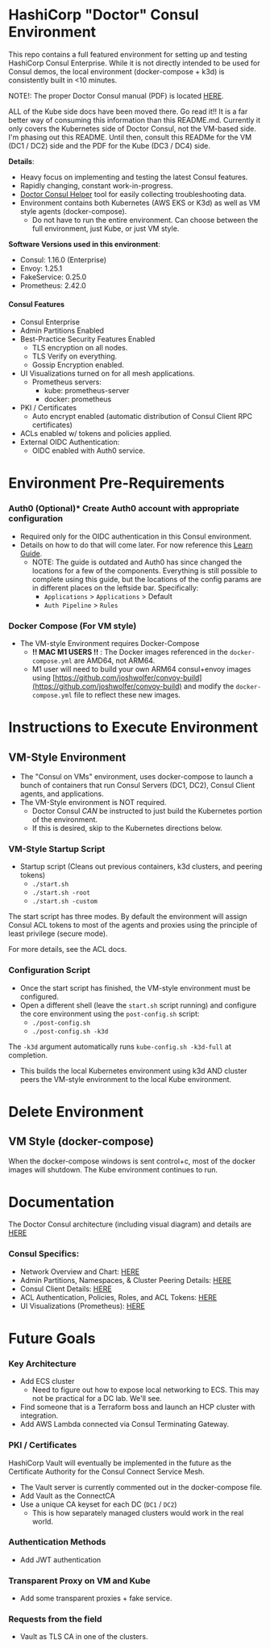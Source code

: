 # HashiCorp "Doctor" Consul Environment

This repo contains a full featured environment for setting up and testing HashiCorp Consul Enterprise. While it is not directly intended to be used for Consul demos, the local environment (docker-compose + k3d) is consistently built in <10 minutes.

NOTE!: The proper Doctor Consul manual (PDF) is located [HERE](docs/DoctorConsul-TheManual-Draft_SEPT_2023.pdf).

ALL of the Kube side docs have been moved there. Go read it!!
It is a far better way of consuming this information than this README.md.
Currently it only covers the Kubernetes side of Doctor Consul, not the VM-based side.
I'm phasing out this README. Until then, consult this READMe for the VM (DC1 / DC2) side and the PDF for the Kube (DC3 / DC4) side.

**Details**:

* Heavy focus on implementing and testing the latest Consul features.
* Rapidly changing, constant work-in-progress.
* [Doctor Consul Helper](https://github.com/joshwolfer/doctorconsul-helper) tool for easily collecting troubleshooting data.
* Environment contains both Kubernetes (AWS EKS or K3d) as well as VM style agents (docker-compose).
  * Do not have to run the entire environment. Can choose between the full environment, just Kube, or just VM style.

**Software Versions used in this environment**:

* Consul: 1.16.0 (Enterprise)
* Envoy: 1.25.1
* FakeService: 0.25.0
* Prometheus: 2.42.0

#### Consul Features

* Consul Enterprise
* Admin Partitions Enabled
* Best-Practice Security Features Enabled
  * TLS encryption on all nodes.
  * TLS Verify on everything.
  * Gossip Encryption enabled.
* UI Visualizations turned on for all mesh applications.
  * Prometheus servers:
    * kube: prometheus-server
    * docker: prometheus
* PKI / Certificates
  * Auto encrypt enabled (automatic distribution of Consul Client RPC certificates)
* ACLs enabled w/ tokens and policies applied.
* External OIDC Authentication:
  * OIDC enabled with Auth0 service.

# Environment Pre-Requirements

### Auth0 (Optional)* Create Auth0 account with appropriate configuration

* Required only for the OIDC authentication in this Consul environment.
* Details on how to do that will come later. For now reference this [Learn Guide](https://developer.hashicorp.com/consul/tutorials/datacenter-operations/single-sign-on-auth0?in=consul%2Fdatacenter-operations).
  * NOTE: The guide is outdated and Auth0 has since changed the locations for a few of the components. Everything is still possible to complete using this guide, but the locations of the config params are in different places on the leftside bar. Specifically:
    * `Applications` > `Applications` > Default
    * `Auth Pipeline` > `Rules`

### Docker Compose (For VM style)

* The VM-style Environment requires Docker-Compose
  * **!! MAC M1 USERS !!** : The Docker images referenced in the `docker-compose.yml` are AMD64, not ARM64.
  * M1 user will need to build your own ARM64 consul+envoy images using [https://github.com/joshwolfer/convoy-build](https://github.com/joshwolfer/convoy-build) and modify the `docker-compose.yml` file to reflect these new images.

# Instructions to Execute Environment

## VM-Style Environment

* The "Consul on VMs" environment, uses docker-compose to launch a bunch of containers that run Consul Servers (DC1, DC2), Consul Client agents, and applications.
* The VM-Style environment is NOT required.
  * Doctor Consul *CAN* be instructed to just build the Kubernetes portion of the environment.
  * If this is desired, skip to the Kubernetes directions below.

### VM-Style Startup Script

* Startup script (Cleans out previous containers, k3d clusters, and peering tokens)
  * `./start.sh`
  * `./start.sh -root`
  * `./start.sh -custom`

The start script has three modes. By default the environment will assign Consul ACL tokens to most of the agents and proxies using the principle of least privilege (secure mode).

For more details, see the ACL docs.

### Configuration Script

* Once the start script has finished, the VM-style environment must be configured.
* Open a different shell (leave the `start.sh` script running) and configure the core environment using the `post-config.sh` script:
  * `./post-config.sh`
  * `./post-config.sh -k3d`

The `-k3d` argument automatically runs `kube-config.sh -k3d-full` at completion.

* This builds the local Kubernetes environment using k3d AND cluster peers the VM-style environment to the local Kube environment.

# Delete Environment

## VM Style (docker-compose)

When the docker-compose windows is sent control+c, most of the docker images will shutdown. The Kube environment continues to run.

# Documentation

The Doctor Consul architecture (including visual diagram) and details are [HERE](docs/architecture.md)

### Consul Specifics:

* Network Overview and Chart: [HERE](docs/network.md)
* Admin Partitions, Namespaces, & Cluster Peering Details: [HERE](docs/consul-structure.md)
* Consul Client Details: [HERE](docs/consul-clients.md)
* ACL Authentication, Policies, Roles, and ACL Tokens: [HERE](docs/acl-everything.md)
* UI Visualizations (Prometheus): [HERE](docs/ui-viz.md)

# Future Goals

### Key Architecture

* Add ECS cluster
  * Need to figure out how to expose local networking to ECS. This may not be practical for a DC lab. We'll see.
* Find someone that is a Terraform boss and launch an HCP cluster with integration.
* Add AWS Lambda connected via Consul Terminating Gateway.

### PKI / Certificates

HashiCorp Vault will eventually be implemented in the future as the Certificate Authority for the Consul Connect Service Mesh.

* The Vault server is currently commented out in the docker-compose file.
* Add Vault as the ConnectCA
* Use a unique CA keyset for each DC (`DC1` / `DC2`)
  * This is how separately managed clusters would work in the real world.

### Authentication Methods

* Add JWT authentication

### Transparent Proxy on VM and Kube

* Add some transparent proxies + fake service.

### Requests from the field

* Vault as TLS CA in one of the clusters.
